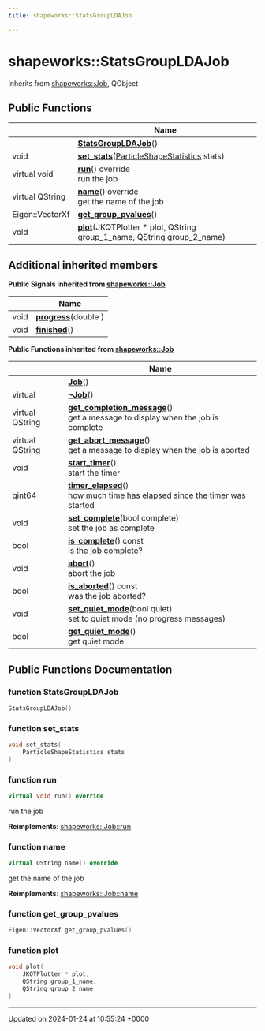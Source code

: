 ```yaml
---
title: shapeworks::StatsGroupLDAJob

---
```


# shapeworks::StatsGroupLDAJob





Inherits from [shapeworks::Job](../Classes/classshapeworks_1_1Job.md), QObject

## Public Functions

|                | Name           |
| -------------- | -------------- |
| | **[StatsGroupLDAJob](../Classes/classshapeworks_1_1StatsGroupLDAJob.md#function-statsgroupldajob)**() |
| void | **[set_stats](../Classes/classshapeworks_1_1StatsGroupLDAJob.md#function-set-stats)**([ParticleShapeStatistics](../Classes/classshapeworks_1_1ParticleShapeStatistics.md) stats) |
| virtual void | **[run](../Classes/classshapeworks_1_1StatsGroupLDAJob.md#function-run)**() override<br>run the job  |
| virtual QString | **[name](../Classes/classshapeworks_1_1StatsGroupLDAJob.md#function-name)**() override<br>get the name of the job  |
| Eigen::VectorXf | **[get_group_pvalues](../Classes/classshapeworks_1_1StatsGroupLDAJob.md#function-get-group-pvalues)**() |
| void | **[plot](../Classes/classshapeworks_1_1StatsGroupLDAJob.md#function-plot)**(JKQTPlotter * plot, QString group_1_name, QString group_2_name) |

## Additional inherited members

**Public Signals inherited from [shapeworks::Job](../Classes/classshapeworks_1_1Job.md)**

|                | Name           |
| -------------- | -------------- |
| void | **[progress](../Classes/classshapeworks_1_1Job.md#signal-progress)**(double ) |
| void | **[finished](../Classes/classshapeworks_1_1Job.md#signal-finished)**() |

**Public Functions inherited from [shapeworks::Job](../Classes/classshapeworks_1_1Job.md)**

|                | Name           |
| -------------- | -------------- |
| | **[Job](../Classes/classshapeworks_1_1Job.md#function-job)**() |
| virtual | **[~Job](../Classes/classshapeworks_1_1Job.md#function-~job)**() |
| virtual QString | **[get_completion_message](../Classes/classshapeworks_1_1Job.md#function-get-completion-message)**()<br>get a message to display when the job is complete  |
| virtual QString | **[get_abort_message](../Classes/classshapeworks_1_1Job.md#function-get-abort-message)**()<br>get a message to display when the job is aborted  |
| void | **[start_timer](../Classes/classshapeworks_1_1Job.md#function-start-timer)**()<br>start the timer  |
| qint64 | **[timer_elapsed](../Classes/classshapeworks_1_1Job.md#function-timer-elapsed)**()<br>how much time has elapsed since the timer was started  |
| void | **[set_complete](../Classes/classshapeworks_1_1Job.md#function-set-complete)**(bool complete)<br>set the job as complete  |
| bool | **[is_complete](../Classes/classshapeworks_1_1Job.md#function-is-complete)**() const<br>is the job complete?  |
| void | **[abort](../Classes/classshapeworks_1_1Job.md#function-abort)**()<br>abort the job  |
| bool | **[is_aborted](../Classes/classshapeworks_1_1Job.md#function-is-aborted)**() const<br>was the job aborted?  |
| void | **[set_quiet_mode](../Classes/classshapeworks_1_1Job.md#function-set-quiet-mode)**(bool quiet)<br>set to quiet mode (no progress messages)  |
| bool | **[get_quiet_mode](../Classes/classshapeworks_1_1Job.md#function-get-quiet-mode)**()<br>get quiet mode  |


## Public Functions Documentation

### function StatsGroupLDAJob

```cpp
StatsGroupLDAJob()
```


### function set_stats

```cpp
void set_stats(
    ParticleShapeStatistics stats
)
```


### function run

```cpp
virtual void run() override
```

run the job 

**Reimplements**: [shapeworks::Job::run](../Classes/classshapeworks_1_1Job.md#function-run)


### function name

```cpp
virtual QString name() override
```

get the name of the job 

**Reimplements**: [shapeworks::Job::name](../Classes/classshapeworks_1_1Job.md#function-name)


### function get_group_pvalues

```cpp
Eigen::VectorXf get_group_pvalues()
```


### function plot

```cpp
void plot(
    JKQTPlotter * plot,
    QString group_1_name,
    QString group_2_name
)
```


-------------------------------

Updated on 2024-01-24 at 10:55:24 +0000